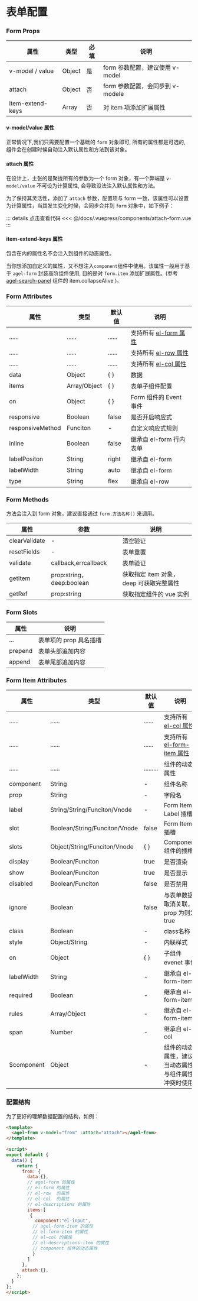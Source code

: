 # 表单配置

### Form Props

| 属性            | 类型   | 必填 | 说明                               |
| -----------     | ------ | ---- | --------------------------------  | 
| v-model / value | Object | 是   | form 参数配置，建议使用 v-model    | 
| attach          | Object | 否   | form 参数配置，会同步到 v-modele    | 
| item-extend-keys| Array  | 否   | 对 item 项添加扩展属性    | 

#### v-model/value 属性

正常情况下,我们只需要配置一个基础的 `form` 对象即可, 所有的属性都是可选的, 组件会在创建时候自动注入默认属性和方法到该对象。

#### attach 属性

在设计上，主张的是聚拢所有的参数为一个 form 对象，有一个弊端是 `v-model/value` 不可设为计算属性, 会导致没法注入默认属性和方法。

为了保持其灵活性，添加了 `attach` 参数，配置项与 form 一致，该属性可以设置为计算属性，当其发生变化时候，会同步合并到 `form` 对象中，如下例子：

<ClientOnly><attach-form/></ClientOnly>

::: details 点击查看代码
<<< @/docs/.vuepress/components/attach-form.vue
::: 

#### item-extend-keys 属性

包含在内的属性名不会注入到组件的动态属性。

当你想添加自定义的属性，又不想注入`component`组件中使用。该属性一般用于基于 `agel-form` 封装高阶组件使用, 目的是对 `form.item` 添加扩展属性。(参考 [agel-search-panel](/component/agel-search-panel.html#折叠) 组件的 item.collapseAlive )。


### Form Attributes


| 属性        | 类型         | 默认值  | 说明                                   | 
| ----------- | ------------ | ------ | ------------------------------------  |
| ......      | ......       | ...... | 支持所有 [el-form 属性](https://element.eleme.cn/#/zh-CN/component/form#form-attributes)      | 
| ......      | ......       | ...... | 支持所有 [el-row 属性](https://element.eleme.cn/#/zh-CN/component/layout#row-attributes)      | 
| ......      | ......       | ...... | 支持所有 [el-col 属性](https://element.eleme.cn/#/zh-CN/component/layout#col-attributes)      |  
| data        | Object       | { }    | 数据                                  | 
| items       | Array/Object | { }    | 表单子组件配置                         | 
| on          | Object       | { }    | Form 组件的 Event 事件                | 
| responsive  | Boolean      | false  | 是否开启响应式      | 
| responsiveMethod | Funciton| -      | 自定义响应式规则      | 
| inline      | Boolean      | false  | 继承自 el-form 行内表单      | 
| labelPositon| String       | right  | 继承自 el-form  |
| labelWidth  | String       | auto   | 继承自 el-form  | 
| type        | String       | flex   | 继承自 el-row   | 

### Form Methods

 方法会注入到 form 对象，建议直接通过 `form.方法名称()` 来调用。

| 属性          | 参数           |  说明                                   | 
| -----------   | ------------  |  ------------------------------------  | 
| clearValidate | -             |  清空验证                        |
| resetFields   | -             |  表单重置            | 
| validate      | callback,errcallback        |  表单验证                    |
| getItem       | prop:string，deep:boolean   | 获取指定 item 对象，deep 可获取完整属性  | 
| getRef        | prop:string   |  获取指定组件的 vue 实例  |


### Form Slots

| 属性          |   说明                                   | 
| -----------    |   ------------------------------------  | 
| ...            |  表单项的 prop 具名插槽           |
| prepend        |  表单头部追加内容           |
| append         |  表单尾部追加内容                        |



### Form Item Attributes


| 属性        | 类型         | 默认值  | 说明                                 | 
| ----------- | ------------  | ------ | ------------------------------------ |
| ......      | ......          | ...... |  支持所有 [el-col 属性](https://element.eleme.cn/#/zh-CN/component/layout#col-attributes)      | 
| ......      | ......          | ...... |  支持所有 [el-form-item 属性](https://element.eleme.cn/#/zh-CN/component/form#form-item-attributes)      |   
| ......      | ......          | .........   | 组件的动态属性      |
| component   | String          | -    | 组件名称                |
| prop        | String          | -           | 字段名    | 
| label       | String/String/Funciton/Vnode          | -          | Form Item Label 插槽  |  
| slot        | Boolean/String/Funciton/Vnode  | false       | Form Item 插槽  | 
| slots       | Object/String/Funciton/Vnode   | { }         | Component 组件的插槽 | 
| display     | Boolean/Funciton| true        | 是否渲染                 | 
| show        | Boolean/Funciton| true        | 是否显示                 | 
| disabled    | Boolean/Funciton| false        | 是否禁用              |
| ignore      | Boolean         | false       | 与表单数据取消关联，prop 为则为true  |  
| class       | Boolean         |  -           | class名称    |
| style       | Object/String   | -           | 内联样式     |  
| on          | Object          | { }         | 子组件 evenet 事件  |
| labelWidth  | String          | -           | 继承自 el-form-item  | 
| required    | Boolean         | -           | 继承自 el-form-item  |
| rules       | Array/Object    | -           | 继承自 el-form-item  |
| span        | Number          | -           | 继承自 el-col  |
| $component  | Object          | -           | 组件的动态属性，建议当动态属性与组件属性冲突时使用  |




### 配置结构

为了更好的理解数据配置的结构，如例：

```html
<template>
  <agel-from v-model="from" :attach="attach"></agel-from>
</template>
 
<script>
export default {
  data() {
    return {
      from: {
        data:{},
        // agel-form 的属性
        // el-form 的属性
        // el-row  的属性
        // el-col  的属性
        // el-descriptions 的属性
        items:[
         {
           component:"el-input",
          // agel-form-item 的属性
          // el-form-item 的属性
          // el-col 的属性
          // el-descriptions-item 的属性
          // component 组件的动态属性
          }
        ]
      },
      attach:{},
    };
  }
};
</script>
```